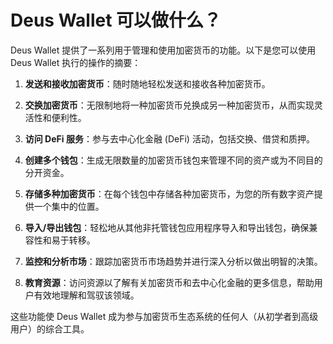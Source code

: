 # Deus Wallet 可以做什么？

Deus Wallet 提供了一系列用于管理和使用加密货币的功能。以下是您可以使用 Deus Wallet 执行的操作的摘要：

1. **发送和接收加密货币**：随时随地轻松发送和接收各种加密货币。

2. **交换加密货币**：无限制地将一种加密货币兑换成另一种加密货币，从而实现灵活性和便利性。

3. **访问 DeFi 服务**：参与去中心化金融 (DeFi) 活动，包括交换、借贷和质押。

4. **创建多个钱包**：生成无限数量的加密货币钱包来管理不同的资产或为不同目的分开资金。

5. **存储多种加密货币**：在每个钱包中存储各种加密货币，为您的所有数字资产提供一个集中的位置。

6. **导入/导出钱包**：轻松地从其他非托管钱包应用程序导入和导出钱包，确保兼容性和易于转移。

7. **监控和分析市场**：跟踪加密货币市场趋势并进行深入分析以做出明智的决策。

8. **教育资源**：访问资源以了解有关加密货币和去中心化金融的更多信息，帮助用户有效地理解和驾驭该领域。

这些功能使 Deus Wallet 成为参与加密货币生态系统的任何人（从初学者到高级用户）的综合工具。